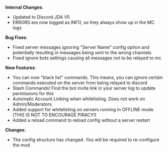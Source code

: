 **Internal Changes**:

* Updated to Discord JDA V5
* ERRORS are now logged as INFO, so they always show up in the MC logs

**Bug Fixes**:

* Fixed server messages ignoring "Server Name" config option and potentially resulting in messages being sent to the wrong channels
* Fixed ignore bots settings causing all messages not to be relayed to mc

**New Features**:

* You can now "black list" commands. This means, you can ignore certain commands executed on the server from being relayed to discord
* Slash Commands! Find the bot invite link in your server log to update permissions for this
* Automatic Account Linking when whitelisting. Does not work on Admin/Moderators
* Added support for whitelisting on servers running in OFFLINE mode. (THIS IS NOT TO ENCOURAGE PIRACY!)
* Added a reload command to reload config without a server restart

**Changes**:

* The config structure has changed. You will be required to re-configure the mod
